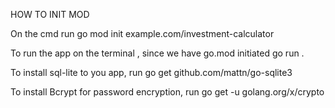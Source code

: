 HOW TO INIT MOD

On the cmd run 
 go mod init example.com/investment-calculator

To run the app on the terminal , since we have go.mod initiated
    go run .

To install sql-lite to you app, run 
    go get github.com/mattn/go-sqlite3

To install Bcrypt for password encryption, run 
    go get -u golang.org/x/crypto